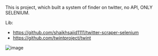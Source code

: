 This is project, which built a system of finder on twitter, no API, ONLY SELENIUM.

Lib: 
* https://github.com/shaikhsajid1111/twitter-scraper-selenium
* https://github.com/twintproject/twint
      

![image](https://user-images.githubusercontent.com/79502986/226174952-0ae76d62-273b-41ab-843a-10888e9c05c8.png)



